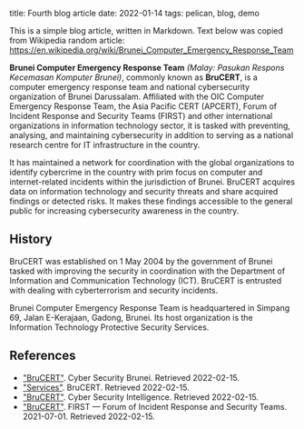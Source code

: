 title: Fourth blog article
date: 2022-01-14
tags: pelican, blog, demo

This is a simple blog article, written in Markdown. Text below was copied from
Wikipedia random article: <https://en.wikipedia.org/wiki/Brunei_Computer_Emergency_Response_Team>

**Brunei Computer Emergency Response Team** *(Malay: Pasukan Respons Kecemasan
Komputer Brunei)*, commonly known as **BruCERT**, is a computer emergency response
team and national cybersecurity organization of Brunei Darussalam. Affiliated
with the OIC Computer Emergency Response Team, the Asia Pacific CERT (APCERT),
Forum of Incident Response and Security Teams (FIRST) and other international
organizations in information technology sector, it is tasked with preventing,
analysing, and maintaining cybersecurity in addition to serving as a national
research centre for IT infrastructure in the country.

It has maintained a network for coordination with the global organizations to
identify cybercrime in the country with prim focus on computer and
internet-related incidents within the jurisdiction of Brunei. BruCERT acquires
data on information technology and security threats and share acquired
findings or detected risks. It makes these findings accessible to the general
public for increasing cybersecurity awareness in the country.

## History

BruCERT was established on 1 May 2004 by the government of Brunei tasked with
improving the security in coordination with the Department of Information and
Communication Technology (ICT). BruCERT is entrusted with dealing with
cyberterrorism and security incidents.

Brunei Computer Emergency Response Team is headquartered in Simpang 69, Jalan
E-Kerajaan, Gadong, Brunei. Its host organization is the Information
Technology Protective Security Services.

## References

- ["BruCERT"][1]. Cyber Security Brunei. Retrieved 2022-02-15.
- ["Services"][2]. BruCERT. Retrieved 2022-02-15.
- ["BruCERT"][3]. Cyber Security Intelligence. Retrieved 2022-02-15.
- ["BruCERT"][4]. FIRST — Forum of Incident Response and Security Teams. 2021-07-01. Retrieved 2022-02-15.

[1]: https://www.csb.gov.bn/brucert
[2]: https://www.brucert.org.bn/services
[3]: https://www.cybersecurityintelligence.com/brucert-1920.html
[4]: https://www.first.org/members/teams/brucert

